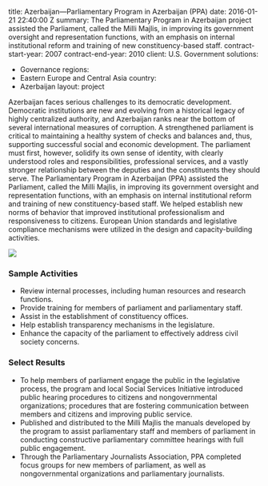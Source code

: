 
title: Azerbaijan—Parliamentary Program in Azerbaijan (PPA)
date: 2016-01-21 22:40:00 Z
summary: The Parliamentary Program in Azerbaijan project assisted the Parliament,
  called the Milli Majlis, in improving its government oversight and representation
  functions, with an emphasis on internal institutional reform and training of new
  constituency-based staff.
contract-start-year: 2007
contract-end-year: 2010
client: U.S. Government
solutions:
- Governance
regions:
- Eastern Europe and Central Asia
country:
- Azerbaijan
layout: project


Azerbaijan faces serious challenges to its democratic development. Democratic institutions are new and evolving from a historical legacy of highly centralized authority, and Azerbaijan ranks near the bottom of several international measures of corruption. A strengthened parliament is critical to maintaining a healthy system of checks and balances and, thus, supporting successful social and economic development. The parliament must first, however, solidify its own sense of identity, with clearly understood roles and responsibilities, professional services, and a vastly stronger relationship between the deputies and the constituents they should serve. The Parliamentary Program in Azerbaijan (PPA) assisted the Parliament, called the Milli Majlis, in improving its government oversight and representation functions, with an emphasis on internal institutional reform and training of new constituency-based staff. We helped establish new norms of behavior that improved institutional professionalism and responsiveness to citizens. European Union standards and legislative compliance mechanisms were utilized in the design and capacity-building activities.

![][1]

### Sample Activities

* Review internal processes, including human resources and research functions.
* Provide training for members of parliament and parliamentary staff.
* Assist in the establishment of constituency offices.
* Help establish transparency mechanisms in the legislature.
* Enhance the capacity of the parliament to effectively address civil society concerns.

###  Select Results

* To help members of parliament engage the public in the legislative process, the program and local Social Services Initiative introduced public hearing procedures to citizens and nongovernmental organizations; procedures that are fostering communication between members and citizens and improving public service.
* Published and distributed to the Milli Majlis the manuals developed by the program to assist parliamentary staff and members of parliament in conducting constructive parliamentary committee hearings with full public engagement.
* Through the Parliamentary Journalists Association, PPA completed focus groups for new members of parliament, as well as nongovernmental organizations and parliamentary journalists.

[1]: https://assetify-dai.com/projects/APPA.jpg
